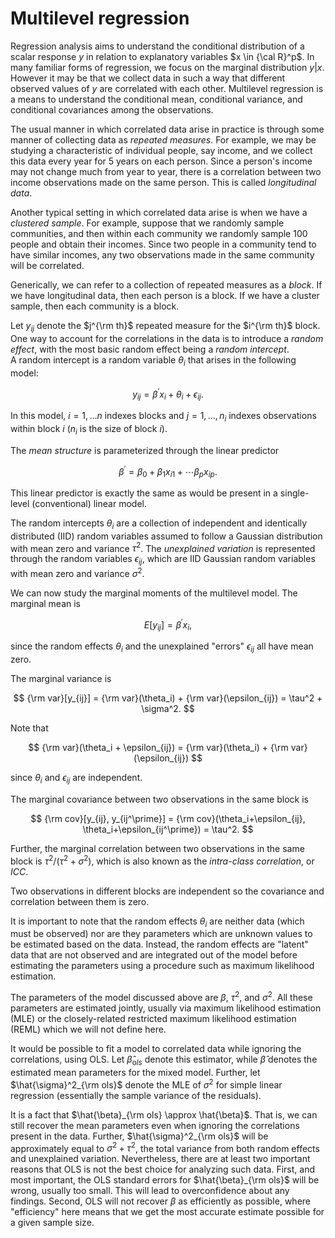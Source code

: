 # Multilevel regression

Regression analysis aims to understand the conditional distribution of a scalar response $y$
in relation to explanatory variables $x \in {\cal R}^p$.  In many familiar forms of
regression, we focus on the marginal distribution $y|x$.  However it may be that
we collect data in such a way that different observed values of $y$ are correlated
with each other.  Multilevel regression is a means to understand the conditional
mean, conditional variance, and conditional covariances among the observations.

The usual manner in which correlated data arise in practice is through some
manner of collecting data as *repeated measures*.  For example, we may be
studying a characteristic of individual people, say income, and we collect
this data every year for 5 years on each person.  Since a person's
income may not change much from year to year, there is a correlation between
two income observations made on the same person.  This is called *longitudinal
data*.

Another typical setting in which correlated data arise is when we have
a *clustered sample*.  For example, suppose that we randomly sample
communities, and then within each community we randomly sample 100 people
and obtain their incomes.  Since two people in a community tend
to have similar incomes, any two observations made in the same 
community will be correlated. 

Generically, we can refer to a collection of repeated measures as a *block*.
If we have longitudinal data, then each person is a block.  If we have
a cluster sample, then each community is a block.

Let $y_{ij}$ denote the $j^{\rm th}$ repeated measure for the $i^{\rm th}$ 
block.  One way to account for the correlations in the data is to introduce
a *random effect*, with the most basic random effect being a *random intercept*.  
A random intercept is a random
variable $\theta_i$ that arises in the following model:

$$
y_{ij} = \beta^\prime x_i + \theta_i + \epsilon_{ij}.
$$

In this model, $i=1, \ldots n$ indexes blocks and $j=1, \ldots, n_i$
indexes observations within block $i$ ($n_i$ is the size of block $i$). 

The *mean structure* is parameterized through the linear predictor

$$
\beta^\prime = \beta_0 + \beta_1x_{i1} + \cdots \beta_p x_{ip}.
$$

This linear predictor is exactly the same as would be present in a
single-level (conventional) linear model.

The random intercepts $\theta_i$ are a collection of independent and
identically distributed (IID) random variables assumed to follow
a Gaussian distribution with mean zero and variance $\tau^2$. The
*unexplained variation* is represented through the random variables
$\epsilon_{ij}$, which are IID Gaussian random variables with mean 
zero and variance $\sigma^2$. 

We can now study the marginal moments of the multilevel model.
The marginal mean is

$$
E[y_{ij}] = \beta^\prime x_i,
$$

since the random effects $\theta_i$ and the unexplained "errors"
$\epsilon_{ij}$ all have mean zero.

The marginal variance is

$$
{\rm var}[y_{ij}] = {\rm var}(\theta_i) + {\rm var}(\epsilon_{ij}) = \tau^2 + \sigma^2.
$$

Note that 

$$
{\rm var}(\theta_i + \epsilon_{ij}) = {\rm var}(\theta_i) + {\rm var}(\epsilon_{ij})
$$ 

since $\theta_i$ and $\epsilon_{ij}$ are independent.

The marginal covariance between two observations in the same block is

$$
{\rm cov}[y_{ij}, y_{ij^\prime}] = {\rm cov}(\theta_i+\epsilon_{ij}, \theta_i+\epsilon_{ij^\prime}) = \tau^2.
$$

Further, the marginal correlation between two observations in the same block is $\tau^2/(\tau^2+\sigma^2)$,
which is also known as the *intra-class correlation*, or *ICC*.

Two observations in different blocks are independent so the covariance and correlation between them
is zero.

It is important to note that the random effects $\theta_i$ are neither data (which must be observed)
nor are they parameters which are unknown values to be estimated based on the data.  Instead, 
the random effects are "latent" data
that are not observed and are integrated out of the model before estimating the parameters
using a procedure such as maximum likelihood estimation. 

The parameters of the model discussed above are $\beta$, $\tau^2$, and $\sigma^2$.  All these parameters
are estimated jointly, usually via maximum likelihood estimation (MLE) or the closely-related
restricted maximum likelihood estimation (REML) which we will not define here.

It would be possible to fit a model to correlated data while ignoring the correlations, using
OLS.  Let $\hat{\beta}_{\mathrm ols}$ denote this estimator, while $\hat{\beta}$ denotes the
estimated mean parameters for the mixed model.  Further, let $\hat{\sigma}^2_{\rm ols}$ denote
the MLE of $\sigma^2$ for simple linear regression (essentially the sample variance of the residuals).

It is a fact that $\hat{\beta}_{\rm ols} \approx \hat{\beta}$.  That is, we can still recover the
mean parameters even when ignoring the correlations present in the data.  Further, $\hat{\sigma}^2_{\rm ols}$
will be approximately equal to $\sigma^2 + \tau^2$, the total variance from both random effects
and unexplained variation.  Nevertheless, there are at least two important reasons that OLS is not
the best choice for analyzing such data.  First, and most important, the OLS standard errors
for $\hat{\beta}_{\rm ols}$ will be wrong, usually too small.  This will lead to overconfidence
about any findings.  Second, OLS will not recover $\beta$ as efficiently as possible, where
"efficiency" here means that we get the most accurate estimate possible for a given sample
size.

